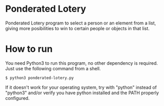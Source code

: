 # Ponderated Lotery

Ponderated Lotery program to select a person or an element from a list, giving more posibilities to win to certain people or objects in that list.

# How to run

You need Python3 to run this program, no other dependency is required. Just use the following command from a shell.

```
$ python3 ponderated-lotery.py
```

If it doesn't work for your operating system, try with "python" instead of "python3" and/or verify you have python installed and the PATH properly configured.
